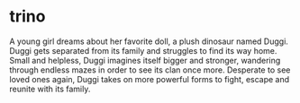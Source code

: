 # trino

A young girl dreams about her favorite doll, a plush dinosaur named Duggi. Duggi gets separated from its family and struggles to find its way home. Small and helpless, Duggi imagines itself bigger and stronger, wandering through endless mazes in order to see its clan once more. Desperate to see loved ones again, Duggi takes on more powerful forms to fight, escape and reunite with its family.